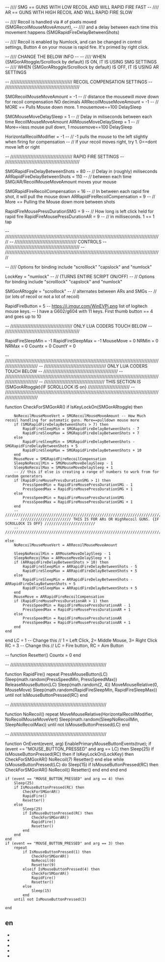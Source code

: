 





 
-- //// SMG == GUNS WITH LOW RECOIL AND WILL RAPID FIRE FAST 
-- //// AR == GUNS WITH HIGH RECOIL AND WILL RAPID FIRE SLOW
 
-- //// Recoil is handled via # of pixels moved (SMGRecoilMouseMoveAmount), 
-- //// and a delay between each time this movement happens (SMGRapidFireDelayBetweenShots)
 
-- //// Recoil is enabled by Numlock, and can be changed in control settings, Button 4 on your mouse is rapid fire. It's primed by right click.
 
-- //// CHANGE THE BELOW INFO -- 
-- //// WHEN {SMGorARtoggle/Scrolllock by default} IS ON,    IT IS USING SMG SETTINGS
-- //// WHEN {SMGorARtoggle/Scrolllock by default} IS OFF,   IT IS USING AR SETTINGS
 
-- //////////////////////////////////////// RECOIL COMPENSATION SETTINGS -- ////////////////////////////////////////////////
 
 
SMGRecoilMouseMoveAmount    = -1  --           // distance the mousewill move down for recoil compensation NO decimals
ARRecoilMouseMoveAmount     = -1 --           // MORE == Pulls Mouse down more. 1 mousemove==100 DelaySleep
 
SMGMouseMoveDelaySleep      = 1 --           // Delay in miliseconds between each time RecoilMouseMoveAmount
ARMouseMoveDelaySleep       = 1  --           //  More==less mouse pull down, 1 mousemove==100 DelaySleep
 
HorizontalRecoilModifier    = -1  --           // -1 pulls the mouse to the left slightly when firing for compensation
--                                            // If your recoil moves right, try 1. 0==dont move left or right
 
-- //////////////////////////////////////// RAPID FIRE SETTINGS -- ////////////////////////////////////////////////
 
SMGRapidFireDelayBetweenShots   = 80 --      // Delay in (roughly) miliseconds 
ARRapidFireDelayBetweenShots    = 110 --     // between each time SMG/AR/RecoilMouseMoveAmount moves your mouse  
 
SMGRapidFireRecoilCompensation  = 16 --      // In between each rapid fire shot, it will pull the mouse down
ARRapidFireRecoilCompensation   = 9 --       // More == Pulling the Mouse down more between shots
 
RapidFireMousePressDurationSMG  = 9 --       // How long is left click held for rapid fire
RapidFireMousePressDurationAR   = 9 --       //  in milliseconds. 1 == 1 tap
 
-- ///////////////////////////////////////////////////////////////////////////////////////////////////// 
-- //////////////////////////////////////// CONTROLS -- ////////////////////////////////////////////////
-- ///////////////////////////////////////////////////////////////////////////////////////////////////// 
 
-- //// Options for binding include "scrolllock" "capslock" and "numlock" 
 
LockKey = "numlock"             --    // (TURNS ENTIRE SCRIPT ON/OFF) 
--                                    // Options for binding include "scrolllock" "capslock" and "numlock" 
 
SMGorARtoggle = "scrolllock"    --    // alternates between ARs and SMGs 
--                                    //  (or lots of recoil or not a lot of  recoil)
 
RapidFireButton = 5 --       https://i.imgur.com/WinEVPi.png list of logitech mouse keys. 
--                           I have a G602/g604 with 11 keys. First thumb button == 4 and goes up to 10
 
-- //////////////////////////////////////// ONLY LUA CODERS TOUCH BELOW -- ////////////////////////////////////////////////
 
RapidFireSleepMin = -1
RapidFireSleepMax = -1
MouseMove = 0
NRMin = 0
NRMax = 0
Countx = 0
CountY = 0
 
-- ////////////////////////////////////////////////////////////////////////////////////////////////////////////////////////
-- //////////////////////////////////////// ONLY LUA CODERS TOUCH BELOW -- ////////////////////////////////////////////////
-- ////////////////////////////////////////////////////////////////////////////////////////////////////////////////////////
-- /////////////////////////////////////// THIS SECTION IS (SMGorARtoggle){IF SCROLLOCK IS on}  ///////////////////////////
-- //////////////////////////////////////////////////////////////////////////////////////////////////////////////////////// 
 
function CheckForSMGorAR()
    if IsKeyLockOn(SMGorARtoggle) then
 
        NoRecoilMouseMoveVert = SMGRecoilMouseMoveAmount -- How Much recoil handling for automatic guns. More==pulldown mouse more
        if (SMGRapidFireDelayBetweenShots > 7) then
            RapidFireSleepMin = SMGRapidFireDelayBetweenShots - 7
            RapidFireSleepMax = SMGRapidFireDelayBetweenShots + 7
        else
            RapidFireSleepMin = SMGRapidFireDelayBetweenShots - SMGRapidFireDelayBetweenShots + 5
            RapidFireSleepMax = SMGRapidFireDelayBetweenShots + 10
        end
        MouseMove = SMGRapidFireRecoilCompensation
        SleepNoRecoilMin = SMGMouseMoveDelaySleep - 1
        SleepNoRecoilMax = SMGMouseMoveDelaySleep + 1
        -- // this if else is creating a range of numbers to work from for random generators
        if (RapidFireMousePressDurationSMG > 1) then
            PressSpeedMin = RapidFireMousePressDurationSMG - 1
            PressSpeedMax = RapidFireMousePressDurationSMG + 1
        else
            PressSpeedMin = RapidFireMousePressDurationSMG
            PressSpeedMax = RapidFireMousePressDurationSMG + 1
        end
        -- ////////////////////////////////////////////////////////////////////////////////////////////////////////////////////////
        -- /////////////////////// THIS IS FOR ARs OR HighRecoil GUNS. {IF SCROLLOCK IS OFF} ///////////////////////
        -- ////////////////////////////////////////////////////////////////////////////////////////////////////////////////////////
 
    else
        NoRecoilMouseMoveVert = ARRecoilMouseMoveAmount
 
        SleepNoRecoilMin = ARMouseMoveDelaySleep - 1
        SleepNoRecoilMax = ARMouseMoveDelaySleep + 1
        if (ARRapidFireDelayBetweenShots > 10) then
            RapidFireSleepMin = ARRapidFireDelayBetweenShots - 5
            RapidFireSleepMax = ARRapidFireDelayBetweenShots + 5
        else
            RapidFireSleepMin = ARRapidFireDelayBetweenShots - ARRapidFireDelayBetweenShots + 5
            RapidFireSleepMax = ARRapidFireDelayBetweenShots + 5
        end
        MouseMove = ARRapidFireRecoilCompensation
        if (RapidFireMousePressDurationAR > 1) then
            PressSpeedMin = RapidFireMousePressDurationAR - 1
            PressSpeedMax = RapidFireMousePressDurationAR + 1
        else
            PressSpeedMin = RapidFireMousePressDurationAR
            PressSpeedMax = RapidFireMousePressDurationAR + 1
        end
    end
end
LC = 1 -- Change this   // 1 = Left Click, 2= Middle Mouse, 3= Right Click
RC = 3 -- Change this   // LC = Fire button, RC = Aim Button
 
-- 
function Resetter()
    Countx = 0
end
 
-- //////////////////////////////////////////////////////////////
 
function RapidFire()
    repeat
        PressMouseButton(LC)
        Sleep(math.random(PressSpeedMin, PressSpeedMax))
        ReleaseMouseButton(LC)
        Sleep(math.random(2, 4))
        MoveMouseRelative(0, MouseMove)
        Sleep(math.random(RapidFireSleepMin, RapidFireSleepMax))
    until not IsMouseButtonPressed(RC)
end
 
-- //////////////////////////////////////////////////////////////
 
function NoRecoil()
    repeat
        MoveMouseRelative(HorizontalRecoilModifier, NoRecoilMouseMoveVert)
        Sleep(math.random(SleepNoRecoilMin, SleepNoRecoilMax))
    until not IsMouseButtonPressed(LC)
end
 
-- //////////////////////////////////////////////////////////////
 
function OnEvent(event, arg)
    EnablePrimaryMouseButtonEvents(true);
    if (event == "MOUSE_BUTTON_PRESSED" and arg == LC) then
        Sleep(25)
        if IsMouseButtonPressed(RC) then
            if IsKeyLockOn(LockKey) then
                CheckForSMGorAR()
                NoRecoil(7)
                Resetter()
            end
        else
            while IsMouseButtonPressed(LC) do
                Sleep(15)
                if IsMouseButtonPressed(RC) then
                    CheckForSMGorAR()
                    NoRecoil()
                    Resetter()
                end
            end
        end
    end
 
    if (event == "MOUSE_BUTTON_PRESSED" and arg == 4) then
        Sleep(25)
        if IsMouseButtonPressed(RC) then
            CheckForSMGorAR()
            RapidFire()
            Resetter()
        else
            Sleep(25)
            if IsMouseButtonPressed(RC) then
                CheckForSMGorAR()
                RapidFire()
                Resetter()
            end
        end
    end
    if (event == "MOUSE_BUTTON_PRESSED" and arg == 3) then
        repeat
            if IsMouseButtonPressed(1) then
                CheckForSMGorAR()
                NoRecoil(0)
                Resetter(9)
            elseif IsMouseButtonPressed(4) then
                CheckForSMGorAR()
                RapidFire()
                Resetter()
            else
                Sleep(15)
            end
        until not IsMouseButtonPressed(3)
 
    end
en
- 
-
- 
- 
-  
-
